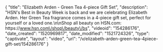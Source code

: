 {
    "title": "Elizabeth Arden - Green Tea 4-piece Gift Set",
    "description": "HSN's Best in Beauty Week is back and we are celebrating Elizabeth Arden. Her Green Tea fragrance comes in a 4-piece gift set, perfect for yourself or a loved one.\n\nShop all beauty on HSN.com: https:\/\/www.hsn.com\/shop\/beauty\/bs",
    "videoid": "154286176",
    "date_created": "1520969817",
    "date_modified": "1521724326",
    "type": "captivate",
    "layout": "video",
    "url": "\/v\/elizabeth-arden-green-tea-4piece-gift-set\/154286176"
}